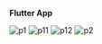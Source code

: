 <b>Flutter App</b>

![p1](https://github.com/user-attachments/assets/a100bda8-72d4-46f4-8406-66a30c6cbba2)
![p11](https://github.com/user-attachments/assets/648495c4-ca0f-4c23-811a-84662d469480)
![p12](https://github.com/user-attachments/assets/e7b9d86c-13cd-408c-9c8c-37be01cee047)
![p2](https://github.com/user-attachments/assets/d6863fec-87b8-4e38-858d-c8a83e6b9352)




